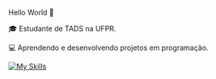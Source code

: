 Hello World 👋

🎓 Estudante de TADS na UFPR.

💻 Aprendendo e desenvolvendo projetos em programação.

[![My Skills](https://skillicons.dev/icons?i=js,html,css,wasm)](https://skillicons.dev)
